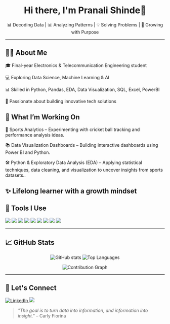 <h1 align="center">Hi there, I'm Pranali Shinde👋</h1>

<p align="center">
 📊 Decoding Data | 📊 Analyzing Patterns | 💡 Solving Problems | 🚀 Growing with Purpose 
</p>

---

## 👩‍💻 About Me  
🎓 Final-year Electronics & Telecommunication Engineering student

💻 Exploring Data Science, Machine Learning & AI

📊 Skilled in Python, Pandas, EDA, Data Visualization, SQL, Excel, PowerBI

🚀 Passionate about building innovative tech solutions

## 🌟 What I’m Working On
📌 Sports Analytics – Experimenting with cricket ball tracking and performance analysis ideas.

📚 Data Visualization Dashboards – Building interactive dashboards using Power BI and Python.

🛠 Python & Exploratory Data Analysis (EDA) – Applying statistical techniques, data cleaning, and visualization to uncover insights from sports datasets..

✨ Lifelong learner with a growth mindset
---

## 💼 Tools I Use  
<p>
  <img src="https://img.shields.io/badge/Python-3776AB?style=for-the-badge&logo=python&logoColor=white" />
  <img src="https://img.shields.io/badge/SQL-4479A1?style=for-the-badge&logo=postgresql&logoColor=white" />
  <img src="https://img.shields.io/badge/Pandas-150458?style=for-the-badge&logo=pandas&logoColor=white" />
  <img src="https://img.shields.io/badge/Numpy-013243?style=for-the-badge&logo=numpy&logoColor=white" />
  <img src="https://img.shields.io/badge/Jupyter-F37626?style=for-the-badge&logo=jupyter&logoColor=white" />
  <img src="https://img.shields.io/badge/ScikitLearn-F7931E?style=for-the-badge&logo=scikit-learn&logoColor=white" />
  <img src="https://img.shields.io/badge/Matplotlib-11557c?style=for-the-badge&logo=matplotlib&logoColor=white" />
  <img src="https://img.shields.io/badge/Seaborn-76B900?style=for-the-badge&logoColor=white" />
  <img src="https://img.shields.io/badge/PowerBI-F2C811?style=for-the-badge&logo=power-bi&logoColor=black" />
</p>

---

## 📈 GitHub Stats  

<p align="center">
  <img src="https://github-readme-stats.vercel.app/api?username=PranaliiShinde&show_icons=true&theme=radical" alt="GitHub stats" />
  <img src="https://github-readme-stats.vercel.app/api/top-langs/?username=PranaliiShinde&layout=compact&theme=radical" alt="Top Languages" />
</p>

<p align="center">
 <img src="https://github-readme-activity-graph.vercel.app/graph?username=PranaliiShinde&theme=dracula&custom_title=Pranali%20Shinde's%20Contribution%20Graph&hide_border=true&area=true&radius=16&bg_color=1a1a1a&line=ff007f&point=ff007f&color=ffffff" alt="Contribution Graph" />

</p>


---

## 🔗 Let's Connect  
<p>
  <a href="https://www.linkedin.com/in/pranaliishinde09/" target="_blank">
    <img src="https://img.shields.io/badge/LINKEDIN-0A66C2?style=for-the-badge&logo=linkedin&logoColor=white" alt="LinkedIn" />
  </a>


  <a href="mailto:pranalishinde0909@gmail.com">
    <img src="https://img.shields.io/badge/Email-D14836?style=for-the-badge&logo=gmail&logoColor=white" />
  </a>
</p>

> _"The goal is to turn data into information, and information into insight."_ – Carly Fiorina
